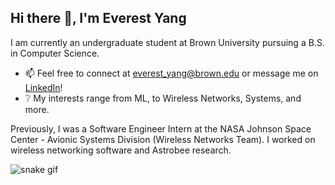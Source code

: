 ## Hi there 👋, I'm Everest Yang
I am currently an undergraduate student at Brown University pursuing a B.S. in Computer Science. 

* 📫 Feel free to connect at everest_yang@brown.edu or message me on [LinkedIn](https://www.linkedin.com/in/everestyang/)!
* ❔ My interests range from ML, to Wireless Networks, Systems, and more.

Previously, I was a Software Engineer Intern at the NASA Johnson Space Center - Avionic Systems Division (Wireless Networks Team). I worked on wireless networking software and Astrobee research.


![snake gif](https://github.com/YOUR_USERNAME/YOUR_USERNAME/blob/output/github-contribution-grid-snake.gif)
